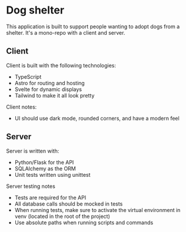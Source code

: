 # Dog shelter

This application is built to support people wanting to adopt dogs from a shelter. It's a mono-repo with a client and server.

## Client

Client is built with the following technologies:

- TypeScript
- Astro for routing and hosting
- Svelte for dynamic displays
- Tailwind to make it all look pretty

Client notes:

- UI should use dark mode, rounded corners, and have a modern feel

## Server

Server is written with:

- Python/Flask for the API
- SQLAlchemy as the ORM
- Unit tests written using unittest

Server testing notes

- Tests are required for the API
- All database calls should be mocked in tests
- When running tests, make sure to activate the virtual environment in venv (located in the root of the project)
- Use absolute paths when running scripts and commands